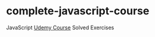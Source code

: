 # complete-javascript-course

JavaScript [Udemy Course](https://www.udemy.com/course/the-complete-javascript-course/) Solved Exercises
